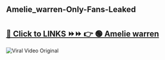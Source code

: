 
 ## Amelie_warren-Only-Fans-Leaked

# <h2><a href="https://clipsfans.com/Amelie_warren&ref=git">🔗 Click to LINKS ⏩⏩ 👉 🟢 Amelie warren </a></h2>

<a href="https://clipsfans.com/Amelie_warren&ref=git" rel="nofollow" data-target="animated-image.originalLink"><img src="https://i.ibb.co.com/xMMVF88/686577567.gif" alt="Viral Video Original" style="max-width: 100%; display: inline-block;" data-target="animated-image.originalImage"></a>
